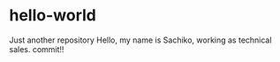 # hello-world
Just another repository
Hello, my name is Sachiko, working as technical sales. 
commit!!
